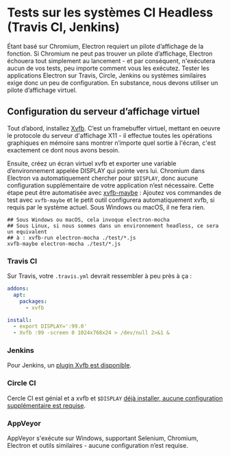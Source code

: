 # Tests sur les systèmes CI Headless (Travis CI, Jenkins)

Étant basé sur Chromium, Electron requiert un pilote d’affichage de la fonction. Si Chromium ne peut pas trouver un pilote d’affichage, Electron échouera tout simplement au lancement - et par conséquent, n'exécutera aucun de vos tests, peu importe comment vous les exécutez. Tester les applications Electron sur Travis, Circle, Jenkins ou systèmes similaires exige donc un peu de configuration. En substance, nous devons utiliser un pilote d’affichage virtuel.

## Configuration du serveur d’affichage virtuel

Tout d’abord, installez [Xvfb](https://en.wikipedia.org/wiki/Xvfb). C’est un framebuffer virtuel, mettant en oeuvre le protocole du serveur d'affichage X11 - il effectue toutes les opérations graphiques en mémoire sans montrer n’importe quel sortie à l'écran, c'est exactement ce dont nous avons besoin.

Ensuite, créez un écran virtuel xvfb et exporter une variable d’environnement appelée DISPLAY qui pointe vers lui. Chromium dans Electron va automatiquement chercher pour `$DISPLAY`, donc aucune configuration supplémentaire de votre application n’est nécessaire. Cette étape peut être automatisée avec [xvfb-maybe](https://github.com/paulcbetts/xvfb-maybe) : Ajoutez vos commandes de test avec `xvfb-maybe` et le petit outil configurera automatiquement xvfb, si requis par le système actuel. Sous Windows ou macOS, il ne fera rien.

    ## Sous Windows ou macOS, cela invoque electron-mocha
    ## Sous Linux, si nous sommes dans un environnement headless, ce sera un equivalent
    ## à : xvfb-run electron-mocha ./test/*.js
    xvfb-maybe electron-mocha ./test/*.js
    

### Travis CI

Sur Travis, votre `.travis.yml` devrait ressembler à peu près à ça :

```yml
addons:
  apt:
    packages:
      - xvfb

install:
  - export DISPLAY=':99.0'
  - Xvfb :99 -screen 0 1024x768x24 > /dev/null 2>&1 &
```

### Jenkins

Pour Jenkins, un [plugin Xvfb est disponible](https://wiki.jenkins-ci.org/display/JENKINS/Xvfb+Plugin).

### Circle CI

Cercle CI est génial et a xvfb et `$DISPLAY` [ déjà installer, aucune configuration supplémentaire est requise](https://circleci.com/docs/environment#browsers).

### AppVeyor

AppVeyor s'exécute sur Windows, supportant Selenium, Chromium, Electron et outils similaires - aucune configuration n’est requise.